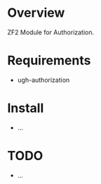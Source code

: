 Overview
========

ZF2 Module for Authorization.

Requirements
======================

* ugh-authorization

Install
==========

* ...

TODO
==========

* ...